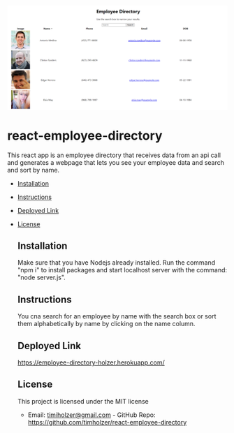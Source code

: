 ![](employeedirectory.png)
# react-employee-directory
This react app is an employee directory that receives data from an api call and generates a webpage that lets you see your employee data and search and sort by name.

    
* [Installation](#Installation)
    
* [Instructions](#Instructions)

* [Deployed Link](#Deployed-Link)
    
* [License](#License)
       
    ## Installation
    Make sure that you have Nodejs already installed. Run the command "npm i" to install packages and start localhost server with the command: "node server.js".
    ## Instructions
    You cna search for an employee by name with the search box or sort them alphabetically by name by clicking on the name column.
    ## Deployed Link
    https://employee-directory-holzer.herokuapp.com/ 

    ## License 
    This project is licensed under the MIT license
    - Email: timiholzer@gmail.com - GitHub Repo: https://github.com/timholzer/react-employee-directory